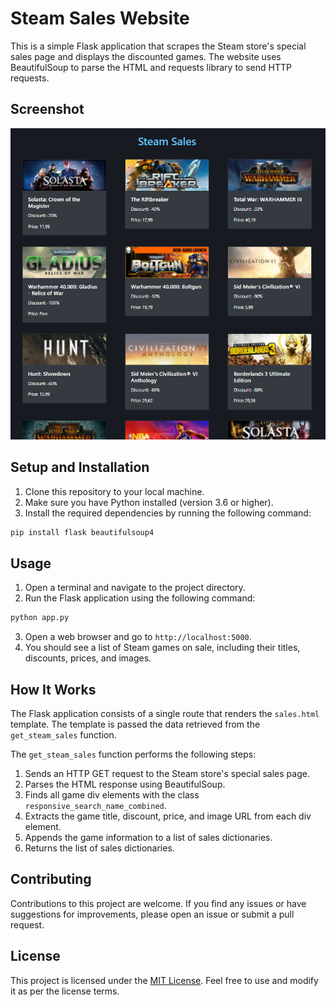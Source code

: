# Steam Sales Website

This is a simple Flask application that scrapes the Steam store's special sales page and displays the discounted games. The website uses BeautifulSoup to parse the HTML and requests library to send HTTP requests.

## Screenshot

![Screenshot](screenshot.png)

## Setup and Installation

1. Clone this repository to your local machine.
2. Make sure you have Python installed (version 3.6 or higher).
3. Install the required dependencies by running the following command:

```bash
pip install flask beautifulsoup4
```

## Usage

1. Open a terminal and navigate to the project directory.
2. Run the Flask application using the following command:

```bash
python app.py
```

3. Open a web browser and go to `http://localhost:5000`.
4. You should see a list of Steam games on sale, including their titles, discounts, prices, and images.

## How It Works

The Flask application consists of a single route that renders the `sales.html` template. The template is passed the data retrieved from the `get_steam_sales` function.

The `get_steam_sales` function performs the following steps:

1. Sends an HTTP GET request to the Steam store's special sales page.
2. Parses the HTML response using BeautifulSoup.
3. Finds all game div elements with the class `responsive_search_name_combined`.
4. Extracts the game title, discount, price, and image URL from each div element.
5. Appends the game information to a list of sales dictionaries.
6. Returns the list of sales dictionaries.

## Contributing

Contributions to this project are welcome. If you find any issues or have suggestions for improvements, please open an issue or submit a pull request.

## License

This project is licensed under the [MIT License](LICENSE). Feel free to use and modify it as per the license terms.
